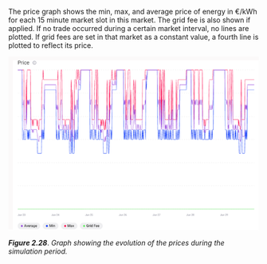 The price graph shows the min, max, and average price of energy in €/kWh for each 15 minute market slot in this market. The grid fee is also shown if applied. If no trade occurred during a certain market interval, no lines are plotted. If grid fees are set in that market as a constant value, a fourth line is plotted to reflect its price.

![alt_text](img/price.png)

***Figure 2.28***. *Graph showing the evolution of the prices during the simulation period.*
